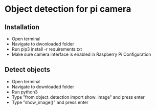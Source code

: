 # Object detection for pi camera

## Installation
- Open terminal  
- Navigate to dwonloaded folder  
- Run pip3 install -r requirements.txt  
- Make sure camera interface is enabled in Raspberry Pi Configuration  

## Detect objects
- Open terminal  
- Navigate to downloaded folder  
- Run python3  
- Type "from object_detection import show_image" and press enter  
- Type "show_image()" and press enter  
